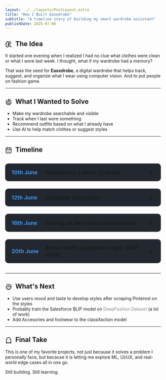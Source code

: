 ```yaml
---
layout: ../../layouts/PostLayout.astro
title: "How I Built Easedrobe"
subtitle: "A timeline story of building my smart wardrobe assistant"
publishDate: 2025-07-06
---
```


<div class="blog-post-content">

<h2>
  <svg xmlns="http://www.w3.org/2000/svg" width="22" height="22" style="vertical-align:middle;margin-right:6px;" viewBox="0 0 24 24" fill="none" stroke="currentColor" stroke-width="2" stroke-linecap="round" stroke-linejoin="round"><path d="M12 5a3 3 0 1 0-5.997.125 4 4 0 0 0-2.526 5.77 4 4 0 0 0 .556 6.588A4 4 0 1 0 12 18Z"/><path d="M9 13a4.5 4.5 0 0 0 3-4"/><path d="M6.003 5.125A3 3 0 0 0 6.401 6.5"/><path d="M3.477 10.896a4 4 0 0 1 .585-.396"/><path d="M6 18a4 4 0 0 1-1.967-.516"/><path d="M12 13h4"/><path d="M12 18h6a2 2 0 0 1 2 2v1"/><path d="M12 8h8"/><path d="M16 8V5a2 2 0 0 1 2-2"/><circle cx="16" cy="13" r=".5"/><circle cx="18" cy="3" r=".5"/><circle cx="20" cy="21" r=".5"/><circle cx="20" cy="8" r=".5"/></svg>
  The Idea
</h2>

It started one evening when I realized I had no clue what clothes were clean or what I wore last week. I thought, what if my wardrobe had a memory?

That was the seed for **Easedrobe**, a digital wardrobe that helps track, suggest, and organize what I wear using computer vision. And to put people on fashion game.

---

<h2>
  <svg xmlns="http://www.w3.org/2000/svg" width="22" height="22" style="vertical-align:middle;margin-right:6px;" viewBox="0 0 24 24" fill="none" stroke="currentColor" stroke-width="2" stroke-linecap="round" stroke-linejoin="round"><path d="M12 13V2l8 4-8 4"/><path d="M20.561 10.222a9 9 0 1 1-12.55-5.29"/><path d="M8.002 9.997a5 5 0 1 0 8.9 2.02"/></svg>
  What I Wanted to Solve
</h2>

- Make my wardrobe searchable and visible  
- Track when I last wore something  
- Recommend outfits based on what I already have  
- Use AI to help match clothes or suggest styles

---

<h2>
  <svg xmlns="http://www.w3.org/2000/svg" width="22" height="22" style="vertical-align:middle;margin-right:6px;" viewBox="0 0 24 24" fill="none" stroke="currentColor" stroke-width="2" stroke-linecap="round" stroke-linejoin="round"><path d="M8 2v4"/><path d="M16 2v4"/><rect width="18" height="18" x="3" y="4" rx="2"/><path d="M3 10h18"/><path d="M8 14h.01"/><path d="M12 14h.01"/><path d="M16 14h.01"/><path d="M8 18h.01"/><path d="M12 18h.01"/><path d="M16 18h.01"/></svg>
  Timeline
</h2>

<div class="timeline-accordion">
  <div class="timeline-accordion-item" tabindex="0">
    <div class="timeline-accordion-header">
      <span class="timeline-date">10th June</span>
      <span class="timeline-title">Wireframes + Basic UI Setup</span>
      <svg xmlns="http://www.w3.org/2000/svg" width="22" height="22" viewBox="0 0 24 24" fill="none" stroke="currentColor" stroke-width="2" stroke-linecap="round" stroke-linejoin="round" class="timeline-arrow timeline-arrow-down"><path d="M12 5v14"/><path d="m19 12-7 7-7-7"/></svg>
      <svg xmlns="http://www.w3.org/2000/svg" width="22" height="22" viewBox="0 0 24 24" fill="none" stroke="currentColor" stroke-width="2" stroke-linecap="round" stroke-linejoin="round" class="timeline-arrow timeline-arrow-up"><path d="M12 19V5"/><path d="m5 12 7-7 7 7"/></svg>
    </div>
    <div class="timeline-accordion-content">
      Started with thinking with the app is supposed to do with user flow and then the pages that had to be created .Went on lovable and created a basic working prototype with upload working. Lovable is <svg xmlns="http://www.w3.org/2000/svg" width="20" height="20" viewBox="0 0 24 24" fill="none" stroke="currentColor" stroke-width="2" stroke-linecap="round" stroke-linejoin="round" class="lucide lucide-heart-icon lucide-heart"><path d="M19 14c1.49-1.46 3-3.21 3-5.5A5.5 5.5 0 0 0 16.5 3c-1.76 0-3 .5-4.5 2-1.5-1.5-2.74-2-4.5-2A5.5 5.5 0 0 0 2 8.5c0 2.3 1.5 4.05 3 5.5l7 7Z"/></svg>
    </div>
  </div>
  <div class="timeline-accordion-item" tabindex="0">
    <div class="timeline-accordion-header">
      <span class="timeline-date">12th June</span>
      <span class="timeline-title">Database Integration</span>
      <svg xmlns="http://www.w3.org/2000/svg" width="22" height="22" viewBox="0 0 24 24" fill="none" stroke="currentColor" stroke-width="2" stroke-linecap="round" stroke-linejoin="round" class="timeline-arrow timeline-arrow-down"><path d="M12 5v14"/><path d="m19 12-7 7-7-7"/></svg>
      <svg xmlns="http://www.w3.org/2000/svg" width="22" height="22" viewBox="0 0 24 24" fill="none" stroke="currentColor" stroke-width="2" stroke-linecap="round" stroke-linejoin="round" class="timeline-arrow timeline-arrow-up"><path d="M12 19V5"/><path d="m5 12 7-7 7 7"/></svg>
    </div>
    <div class="timeline-accordion-content">
      Conencted NeonPostgresql for this project.No particular reason .Tbh i will always prefer MongoDB or Supabase .Set up Auth and overall flow of app was completed.Lightwork!!! 
    </div>
  </div>
  <div class="timeline-accordion-item" tabindex="0">
    <div class="timeline-accordion-header">
      <span class="timeline-date">16th June</span>
      <span class="timeline-title">Setting up Zero-shot classification</span>
      <svg xmlns="http://www.w3.org/2000/svg" width="22" height="22" viewBox="0 0 24 24" fill="none" stroke="currentColor" stroke-width="2" stroke-linecap="round" stroke-linejoin="round" class="timeline-arrow timeline-arrow-down"><path d="M12 5v14"/><path d="m19 12-7 7-7-7"/></svg>
      <svg xmlns="http://www.w3.org/2000/svg" width="22" height="22" viewBox="0 0 24 24" fill="none" stroke="currentColor" stroke-width="2" stroke-linecap="round" stroke-linejoin="round" class="timeline-arrow timeline-arrow-up"><path d="M12 19V5"/><path d="m5 12 7-7 7 7"/></svg>
    </div>
    <div class="timeline-accordion-content">
      For the MVP i decided to go with <a href="https://huggingface.co/Salesforce/blip-image-captioning-base">Salesforce BLIP model</a> to classify my clothing items in major attributes of clothing (from bloomberg fashion experts) like type, color, material,features etc.Although not perfect but at this point my laptop couldnt handle the 800,000+ images dataset of DeepFashion and also cause i m lazy.
    </div>
  </div>
  <div class="timeline-accordion-item" tabindex="0">
    <div class="timeline-accordion-header">
      <span class="timeline-date">20th June</span>
      <span class="timeline-title">Added outfit suggestion logic, MVP ready</span>
      <svg xmlns="http://www.w3.org/2000/svg" width="22" height="22" viewBox="0 0 24 24" fill="none" stroke="currentColor" stroke-width="2" stroke-linecap="round" stroke-linejoin="round" class="timeline-arrow timeline-arrow-down"><path d="M12 5v14"/><path d="m19 12-7 7-7-7"/></svg>
      <svg xmlns="http://www.w3.org/2000/svg" width="22" height="22" viewBox="0 0 24 24" fill="none" stroke="currentColor" stroke-width="2" stroke-linecap="round" stroke-linejoin="round" class="timeline-arrow timeline-arrow-up"><path d="M12 19V5"/><path d="m5 12 7-7 7 7"/></svg>
    </div>
    <div class="timeline-accordion-content">
      Added outfit suggestion logic and completed the MVP.Less goooo!!! I still only categorise tops and bottoms no footwear or accessories which i something i will be working on next.
    </div>
  </div>
</div>

---

<h2>
  <svg xmlns="http://www.w3.org/2000/svg" width="22" height="22" style="vertical-align:middle;margin-right:6px;" viewBox="0 0 24 24" fill="none" stroke="currentColor" stroke-width="2" stroke-linecap="round" stroke-linejoin="round"><path d="M12 21a9 9 0 0 0 9-9H3a9 9 0 0 0 9 9Z"/><path d="M7 21h10"/><path d="M19.5 12 22 6"/><path d="M16.25 3c.27.1.8.53.75 1.36-.06.83-.93 1.2-1 2.02-.05.78.34 1.24.73 1.62"/><path d="M11.25 3c.27.1.8.53.74 1.36-.05.83-.93 1.2-.98 2.02-.06.78.33 1.24.72 1.62"/><path d="M6.25 3c.27.1.8.53.75 1.36-.06.83-.93 1.2-1 2.02-.05.78.34 1.24.74 1.62"/></svg>
  What's Next
</h2>


- Use users mood and taste to develop styles after scraping Pinterest on the styles 
- Probably train the Salesforce BLIP model on <a href="https://mmlab.ie.cuhk.edu.hk/projects/DeepFashion.html">DeepFashion Dataset</a> (a lot of work)
- Add Accesories and footwear to the classifaction model  

---

<h2>
  <svg xmlns="http://www.w3.org/2000/svg" width="22" height="22" style="vertical-align:middle;margin-right:6px;" viewBox="0 0 24 24" fill="none" stroke="currentColor" stroke-width="2" stroke-linecap="round" stroke-linejoin="round"><path d="M9 10h.01"/><path d="M15 10h.01"/><path d="M12 2a8 8 0 0 0-8 8v12l3-3 2.5 2.5L12 19l2.5 2.5L17 19l3 3V10a8 8 0 0 0-8-8z"/></svg>
  Final Take
</h2>

This is one of my favorite projects, not just because it solves a problem I personally face, but because it is letting me explore ML, UI/UX, and real-world edge cases all in one go.

Still building. Still learning.

<style>
.timeline-accordion {
  display: flex;
  flex-direction: column;
  gap: 1.5rem;
  margin: 2rem 0;
}
.timeline-accordion-item {
  background: var(--hover-bg, #23272f);
  border-radius: 10px;
  box-shadow: 0 1px 4px rgba(0,0,0,0.08);
  cursor: pointer;
  transition: box-shadow 0.2s;
  outline: none;
}
.timeline-accordion-header {
  display: flex;
  align-items: center;
  justify-content: space-between;
  padding: 1.1rem 1.3rem;
  font-weight: 600;
  font-size: 1.1rem;
  color: var(--text);
}
.timeline-date {
  color: #4094e7;
  font-weight: 700;
  margin-right: 1.2rem;
  min-width: 90px;
}
.timeline-title {
  flex: 1;
}
.timeline-arrow {
  margin-left: 1.2rem;
  font-size: 1.2rem;
  transition: transform 0.3s, opacity 0.2s;
  vertical-align: middle;
  cursor: pointer;
}
.timeline-arrow-up {
  display: none;
}
.timeline-accordion-item.active .timeline-arrow-down {
  display: none;
}
.timeline-accordion-item.active .timeline-arrow-up {
  display: inline-block;
}
.timeline-accordion-content {
  max-height: 0;
  overflow: hidden;
  background: rgba(0,0,0,0.08);
  color: var(--text);
  font-size: 1rem;
  padding: 0 1.3rem;
  transition: max-height 0.3s, padding 0.3s;
}
.timeline-accordion-item.active .timeline-accordion-content {
  max-height: 300px;
  padding: 1rem 1.3rem 1.3rem 1.3rem;
}
.blog-post-content a {
  color: #888 !important;
  text-decoration: none !important;
  transition: color 0.2s;
}
html.dark .blog-post-content a {
  color: #bbb !important;
}
.blog-post-content a:hover {
  color: #4094e7 !important;
  text-decoration: none !important;
}
</style>

<script>
document.querySelectorAll('.timeline-accordion-item').forEach(item => {
  item.addEventListener('click', function(e) {
    // Only toggle if header or arrow is clicked
    if (
      e.target.classList.contains('timeline-accordion-header') ||
      e.target.classList.contains('timeline-arrow') ||
      e.target.classList.contains('timeline-title') ||
      e.target.classList.contains('timeline-date')
    ) {
      this.classList.toggle('active');
    }
  });
  // Optional: allow keyboard navigation
  item.addEventListener('keydown', function(e) {
    if (e.key === 'Enter' || e.key === ' ') {
      this.classList.toggle('active');
    }
  });
});
</script>

</div>


